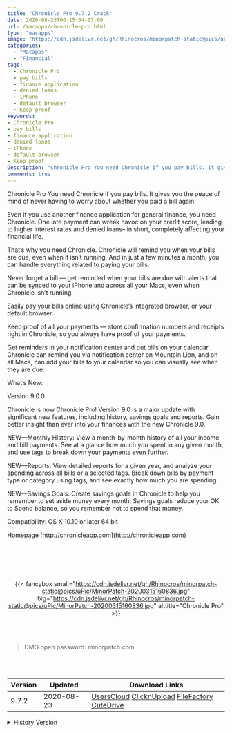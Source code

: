 ```yaml
---
title: "Chronicle Pro 9.7.2 Crack"
date: 2020-08-23T00:15:04-07:00
url: /macapps/chronicle-pro.html
type: "macapps"
image: "https://cdn.jsdelivr.net/gh/Rhinocros/minorpatch-static@pics/uPic/dzahVR.png"
categories:
  - "Macapps"
  - "Financial"
tags:
  - Chronicle Pro
  - pay bills
  - finance application
  - denied loans
  - iPhone
  - default browser
  - Keep proof
keywords:
- Chronicle Pro
- pay bills
- finance application
- denied loans
- iPhone
- default browser
- Keep proof
Description: "Chronicle Pro You need Chronicle if you pay bills. It gives you the peace of mind of never having to worry about whether you paid a bill again."
comments: true
---
```


Chronicle Pro You need Chronicle if you pay bills. It gives you the peace of mind of never having to worry about whether you paid a bill again.

Even if you use another finance application for general finance, you need Chronicle. One late payment can wreak havoc on your credit score, leading to higher interest rates and denied loans– in short, completely affecting your financial life.

That’s why you need Chronicle. Chronicle will remind you when your bills are due, even when it isn’t running. And in just a few minutes a month, you can handle everything related to paying your bills.

Never forget a bill — get reminded when your bills are due with alerts that can be synced to your iPhone and across all your Macs, even when Chronicle isn’t running.

Easily pay your bills online using Chronicle’s integrated browser, or your default browser.

Keep proof of all your payments — store confirmation numbers and receipts right in Chronicle, so you always have proof of your payments.

Get reminders in your notification center and put bills on your calendar. Chronicle can remind you via notification center on Mountain Lion, and on all Macs, can add your bills to your calendar so you can visually see when they are due.

What’s New:

Version 9.0.0

Chronicle is now Chronicle Pro! Version 9.0 is a major update with significant new features, including history, savings goals and reports. Gain better insight than ever into your finances with the new Chronicle 9.0.

NEW—Monthly History: View a month-by-month history of all your income and bill payments. See at a glance how much you spent in any given month, and use tags to break down your payments even further.

NEW—Reports: View detailed reports for a given year, and analyze your spending across all bills or a selected tags. Break down bills by payment type or category using tags, and see exactly how much you are spending.

NEW—Savings Goals: Create savings goals in Chronicle to help you remember to set aside money every month. Savings goals reduce your OK to Spend balance, so you remember not to spend that money.

Compatibility: OS X 10.10 or later 64 bit

Homepage [http://chronicleapp.com](http://chronicleapp.com)

<br/>
<br/>
<script async src="https://pagead2.googlesyndication.com/pagead/js/adsbygoogle.js"></script>
<ins class="adsbygoogle"
     style="display:block; text-align:center;"
     data-ad-layout="in-article"
     data-ad-format="fluid"
     data-ad-client="ca-pub-8746275014476192"
     data-ad-slot="5144997159"></ins>
<script>
     (adsbygoogle = window.adsbygoogle || []).push({});
</script>
<br/>
<br/>


<center>

{{< fancybox small="https://cdn.jsdelivr.net/gh/Rhinocros/minorpatch-static@pics/uPic/MinorPatch-20200315160836.jpg" big="https://cdn.jsdelivr.net/gh/Rhinocros/minorpatch-static@pics/uPic/MinorPatch-20200315160836.jpg" alttitle="Chronicle Pro" >}}

</center>

<br/>
<br/>


> DMG open password: minorpatch.com

<br/>

<br/>
<div id="history_version" class="history_version">

| Version | Updated | Download Links |
| ---- | ---- | ---- |
| 9.7.2 | 2020-08-23 | [UsersCloud](https://ouo.io/JKxdmx)   [ClicknUpload](https://ouo.io/NQj1CW)   [FileFactory](https://ouo.io/wsJyoq)   [CuteDrive](https://ouo.io/NTnOST) |
<details>
<summary>History Version</summary>

| Version | Updated | Download Links |
| ---- | ---- | ---- |
| 9.7.0 | 2020-07-12 | [UsersCloud](https://ouo.io/GiUkTk)   [ClicknUpload](https://ouo.io/cCnGbZ)   [FileFactory](https://ouo.io/858ymu)   [CuteDrive](https://ouo.io/Gefw6l) |
| 9.6.1 | 2020-03-15 | [UsersCloud](https://ouo.io/H1ArY0q)   [ClicknUpload](https://ouo.io/O4McGH)   [FileFactory](https://ouo.io/rWoLK0)   [CuteDrive](https://ouo.io/71iEI1) |
</details>

</div>

